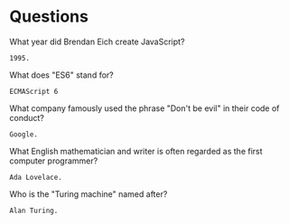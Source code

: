 # Questions

What year did Brendan Eich create JavaScript?

```
1995.
```

What does "ES6" stand for?

```
ECMAScript 6
```

What company famously used the phrase "Don't be evil" in their code of conduct?

```
Google.
```

What English mathematician and writer is often regarded as the first computer programmer?

```
Ada Lovelace.
```

Who is the "Turing machine" named after?

```
Alan Turing.
```
